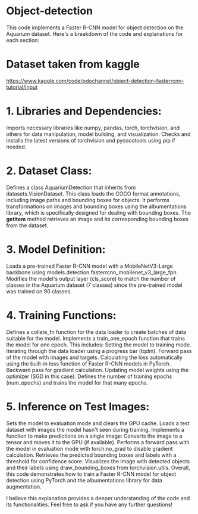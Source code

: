 # Object-detection

This code implements a Faster R-CNN model for object detection on the Aquarium dataset. Here's a breakdown of the code and explanations for each section:



# Dataset taken from kaggle
https://www.kaggle.com/code/pdochannel/object-detection-fasterrcnn-tutorial/input



# 1. Libraries and Dependencies:

Imports necessary libraries like numpy, pandas, torch, torchvision, and others for data manipulation, model building, and visualization.
Checks and installs the latest versions of torchvision and pycocotools using pip if needed.

# 2. Dataset Class:

Defines a class AquariumDetection that inherits from datasets.VisionDataset.
This class loads the COCO format annotations, including image paths and bounding boxes for objects.
It performs transformations on images and bounding boxes using the albumentations library, which is specifically designed for dealing with bounding boxes.
The __getitem__ method retrieves an image and its corresponding bounding boxes from the dataset.


# 3. Model Definition:

Loads a pre-trained Faster R-CNN model with a MobileNetV3-Large backbone using models.detection.fasterrcnn_mobilenet_v3_large_fpn.
Modifies the model's output layer (cls_score) to match the number of classes in the Aquarium dataset (7 classes) since the pre-trained model was trained on 90 classes.

# 4. Training Functions:

Defines a collate_fn function for the data loader to create batches of data suitable for the model.
Implements a train_one_epoch function that trains the model for one epoch. This includes:
Setting the model to training mode.
Iterating through the data loader using a progress bar (tqdm).
Forward pass of the model with images and targets.
Calculating the loss automatically using the built-in loss function of Faster R-CNN models in PyTorch.
Backward pass for gradient calculation.
Updating model weights using the optimizer (SGD in this case).
Defines the number of training epochs (num_epochs) and trains the model for that many epochs.

# 5. Inference on Test Images:

Sets the model to evaluation mode and clears the GPU cache.
Loads a test dataset with images the model hasn't seen during training.
Implements a function to make predictions on a single image:
Converts the image to a tensor and moves it to the GPU (if available).
Performs a forward pass with the model in evaluation mode with torch.no_grad to disable gradient calculation.
Retrieves the predicted bounding boxes and labels with a threshold for confidence score.
Visualizes the image with detected objects and their labels using draw_bounding_boxes from torchvision.utils.
Overall, this code demonstrates how to train a Faster R-CNN model for object detection using PyTorch and the albumentations library for data augmentation.

I believe this explanation provides a deeper understanding of the code and its functionalities. Feel free to ask if you have any further questions!








